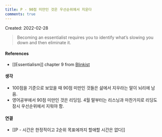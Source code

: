 ```yaml
---
title: P - 90점 미만인 것은 우선순위에서 지운다
comments: true
---
```


Created: 2022-02-28

>Becoming an essentialist requires you to identify what’s slowing you down and then eliminate it.

#### References
- [[Essentialism]] chapter 9 from [Blinkist](https://www.blinkist.com/)

#### 생각
- 100점을 기준으로 보았을 때 90점 미만인 것들은 삶에서 지우라는 말이 뇌리에 남음.
- 영어공부에서 90점 미만인 것은 리딩임. 4월 말부터는 리스닝과 마찬가지로 리딩도 잠시 우선순위에서 지워야 함.

#### 연결
- [[P - 시간은 한정적이고 2순위 목표에까지 할애할 시간은 없다]]